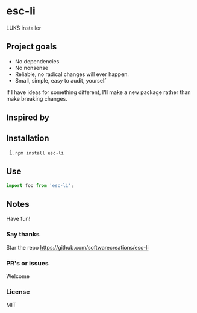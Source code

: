 # esc-li
LUKS installer

## Project goals
* No dependencies
* No nonsense
* Reliable, no radical changes will ever happen.
* Small, simple, easy to audit, yourself

If I have ideas for something different, I'll make a new package rather than make breaking changes.

## Inspired by


## Installation

1. `npm install esc-li`


## Use
```JavaScript
import foo from 'esc-li';

```

## Notes


Have fun!

### Say thanks
Star the repo
https://github.com/softwarecreations/esc-li

### PR's or issues
Welcome

### License
MIT
